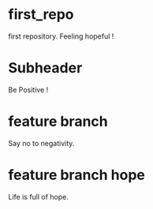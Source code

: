 # first_repo
first repository.
Feeling hopeful !
# Subheader
Be Positive !

# feature branch
Say no to negativity.

# feature branch hope
Life is full of hope.